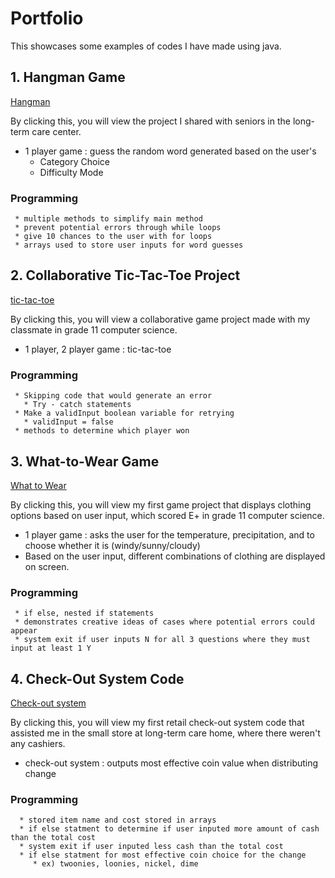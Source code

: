 # Portfolio
This showcases some examples of codes I have made using java.

## 1. Hangman Game
[Hangman](https://github.com/Diana1113j/Portfolio/blob/main/Hangman.java)

By clicking this, you will view the project I shared with seniors in the long-term care center.
 * 1 player game : guess the random word generated based on the user's
    * Category Choice
    * Difficulty Mode 
### Programming
     * multiple methods to simplify main method 
     * prevent potential errors through while loops
     * give 10 chances to the user with for loops
     * arrays used to store user inputs for word guesses
     
## 2. Collaborative Tic-Tac-Toe Project
[tic-tac-toe](https://github.com/Diana1113j/Portfolio/blob/main/Tictactoe.java)

By clicking this, you will view a collaborative game project made with my classmate in grade 11 computer science. 

* 1 player, 2 player game : tic-tac-toe 

### Programming 
     * Skipping code that would generate an error
       * Try - catch statements 
     * Make a validInput boolean variable for retrying 
       * validInput = false 
     * methods to determine which player won 
 
 
## 3. What-to-Wear Game
[What to Wear](https://github.com/Diana1113j/Portfolio/blob/main/WhattoWear.java)

By clicking this, you will view my first game project that displays clothing options based on user input, which scored E+ in grade 11 computer science. 
* 1 player game : asks the user for the temperature, precipitation, and to choose whether it is (windy/sunny/cloudy)
* Based on the user input, different combinations of clothing are displayed on screen. 

### Programming 
     * if else, nested if statements 
     * demonstrates creative ideas of cases where potential errors could appear
     * system exit if user inputs N for all 3 questions where they must input at least 1 Y
   

## 4. Check-Out System Code 
[Check-out system](https://github.com/Diana1113j/Portfolio/blob/main/checkout.java)

By clicking this, you will view my first retail check-out system code that assisted me in the small store at long-term care home, where there weren't any cashiers. 

* check-out system : outputs most effective coin value when distributing change

### Programming
      * stored item name and cost stored in arrays
      * if else statment to determine if user inputed more amount of cash than the total cost
      * system exit if user inputed less cash than the total cost 
      * if else statment for most effective coin choice for the change
         * ex) twoonies, loonies, nickel, dime


 
